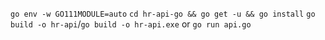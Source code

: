 `go env -w GO111MODULE=auto`
`cd hr-api-go && go get -u && go install`
`go build -o hr-api`/`go build -o hr-api.exe` or `go run api.go`
